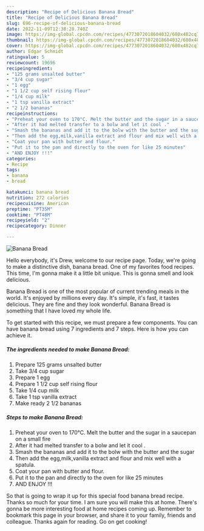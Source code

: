 ```yaml
---
description: "Recipe of Delicious Banana Bread"
title: "Recipe of Delicious Banana Bread"
slug: 696-recipe-of-delicious-banana-bread
date: 2022-11-09T12:38:28.740Z
image: https://img-global.cpcdn.com/recipes/4773072018604032/680x482cq70/banana-bread-recipe-main-photo.jpg
thumbnail: https://img-global.cpcdn.com/recipes/4773072018604032/680x482cq70/banana-bread-recipe-main-photo.jpg
cover: https://img-global.cpcdn.com/recipes/4773072018604032/680x482cq70/banana-bread-recipe-main-photo.jpg
author: Edgar Schmidt
ratingvalue: 5
reviewcount: 19696
recipeingredient:
- "125 grams unsalted butter"
- "3/4 cup sugar"
- "1 egg"
- "1 1/2 cup self rising flour"
- "1/4 cup milk"
- "1 tsp vanilla extract"
- "2 1/2 bananas"
recipeinstructions:
- "Preheat your oven to 170°C. Melt the butter and the sugar in a saucepan on a small fire"
- "After it had melted transfer to a bolw and let it cool ."
- "Smash the bananas and add it to the bolw with the butter and the sugar"
- "Then add the egg,milk,vanilla extract and flour and mix well with a spatula."
- "Coat your pan with butter and flour."
- "Put it to the pan and directly to the oven for like 25 minutes"
- "AND ENJOY !!!"
categories:
- Recipe
tags:
- banana
- bread

katakunci: banana bread 
nutrition: 272 calories
recipecuisine: American
preptime: "PT35M"
cooktime: "PT48M"
recipeyield: "2"
recipecategory: Dinner

---
```



![Banana Bread](https://img-global.cpcdn.com/recipes/4773072018604032/680x482cq70/banana-bread-recipe-main-photo.jpg)

Hello everybody, it's Drew, welcome to our recipe page. Today, we're going to make a distinctive dish, banana bread. One of my favorites food recipes. This time, I'm gonna make it a little bit unique. This is gonna smell and look delicious.

Banana Bread is one of the most popular of current trending meals in the world. It's enjoyed by millions every day. It's simple, it's fast, it tastes delicious. They are fine and they look wonderful. Banana Bread is something that I have loved my whole life.




To get started with this recipe, we must prepare a few components. You can have banana bread using 7 ingredients and 7 steps. Here is how you can achieve it.

<!--inarticleads1-->

##### The ingredients needed to make Banana Bread:

1. Prepare 125 grams unsalted butter
1. Take 3/4 cup sugar
1. Prepare 1 egg
1. Prepare 1 1/2 cup self rising flour
1. Take 1/4 cup milk
1. Take 1 tsp vanilla extract
1. Make ready 2 1/2 bananas




<!--inarticleads2-->

##### Steps to make Banana Bread:

1. Preheat your oven to 170°C. Melt the butter and the sugar in a saucepan on a small fire
1. After it had melted transfer to a bolw and let it cool .
1. Smash the bananas and add it to the bolw with the butter and the sugar
1. Then add the egg,milk,vanilla extract and flour and mix well with a spatula.
1. Coat your pan with butter and flour.
1. Put it to the pan and directly to the oven for like 25 minutes
1. AND ENJOY !!!




So that is going to wrap it up for this special food banana bread recipe. Thanks so much for your time. I am sure you will make this at home. There's gonna be more interesting food at home recipes coming up. Remember to bookmark this page in your browser, and share it to your family, friends and colleague. Thanks again for reading. Go on get cooking!
